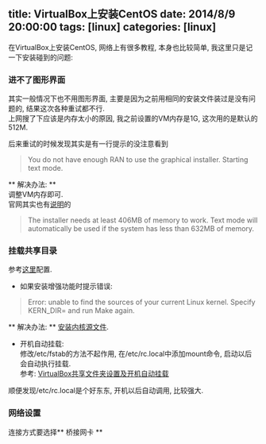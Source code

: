 title: VirtualBox上安装CentOS
date: 2014/8/9 20:00:00
tags: [linux]
categories: [linux]
---

在VirtualBox上安装CentOS, 网络上有很多教程, 本身也比较简单, 我这里只是记一下安装碰到的问题:  

### 进不了图形界面  
其实一般情况下也不用图形界面, 主要是因为之前用相同的安装文件装过是没有问题的, 结果这次各种重试都不行.  
上网搜了下应该是内存太小的原因, 我之前设置的VM内存是1G, 这次用的是默认的512M.  

后来重试的时候发现其实是有一行提示的没注意看到  

> You do not have enough RAN to use the graphical installer. Starting text mode.  

** 解决办法: **  
调整VM内存即可.  
官网其实也有[说明](http://wiki.centos.org/Manuals/ReleaseNotes/CentOS6.5)的  
> The installer needs at least 406MB of memory to work. Text mode will automatically be used if the system has less than 632MB of memory.  



### 挂载共享目录  
参考[这里](http://jingyan.baidu.com/article/2fb0ba40541a5900f2ec5f07.html)配置.  

- 如果安装增强功能时提示错误:  
> Error: unable to find the sources of your current Linux kernel. Specify KERN_DIR=<directory> and run Make again.  

  ** 解决办法: ** [安装内核源文件](http://my.oschina.net/mkh/blog/225501).  

- 开机自动挂载:  
  修改/etc/fstab的方法不起作用, 在/etc/rc.local中添加mount命令, 启动以后会自动执行挂载.  
  参考: [VirtualBox共享文件夹设置及开机自动挂载](http://www.cnblogs.com/52linux/archive/2012/03/07/2384381.html)

顺便发现/etc/rc.local是个好东东, 开机以后自动调用, 比较强大.  


### 网络设置  
连接方式要选择** 桥接网卡 **  
